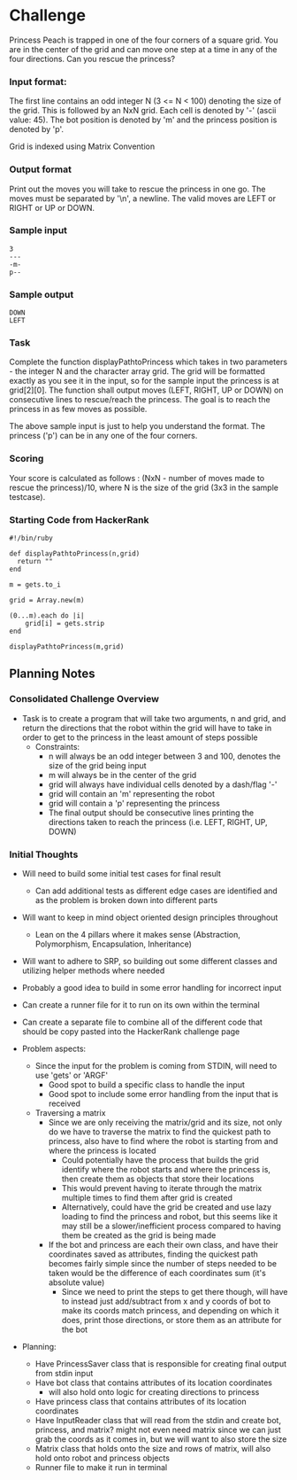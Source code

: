 # Challenge
Princess Peach is trapped in one of the four corners of a square grid. You are in the center of the grid and can move one step at a time in any of the four directions. Can you rescue the princess?

### Input format:
The first line contains an odd integer N (3 <= N < 100) denoting the size of the grid. This is followed by an NxN grid. Each cell is denoted by '-' (ascii value: 45). The bot position is denoted by 'm' and the princess position is denoted by 'p'.

Grid is indexed using Matrix Convention

### Output format
Print out the moves you will take to rescue the princess in one go. The moves must be separated by '\n', a newline. The valid moves are LEFT or RIGHT or UP or DOWN.

### Sample input
```
3
---
-m-
p--
```
### Sample output
```
DOWN
LEFT
```
### Task
Complete the function displayPathtoPrincess which takes in two parameters - the integer N and the character array grid. The grid will be formatted exactly as you see it in the input, so for the sample input the princess is at grid[2][0]. The function shall output moves (LEFT, RIGHT, UP or DOWN) on consecutive lines to rescue/reach the princess. The goal is to reach the princess in as few moves as possible.

The above sample input is just to help you understand the format. The princess ('p') can be in any one of the four corners.

### Scoring
Your score is calculated as follows : (NxN - number of moves made to rescue the princess)/10, where N is the size of the grid (3x3 in the sample testcase).

### Starting Code from HackerRank
```
#!/bin/ruby

def displayPathtoPrincess(n,grid)
  return ""
end

m = gets.to_i

grid = Array.new(m)

(0...m).each do |i|
    grid[i] = gets.strip
end

displayPathtoPrincess(m,grid)
```

## Planning Notes
### Consolidated Challenge Overview
- Task is to create a program that will take two arguments, n and grid, and return the directions that the robot within the grid will have to take in order to get to the princess in the least amount of steps possible
  - Constraints:
    - n will always be an odd integer between 3 and 100, denotes the size of the grid being input
    - m will always be in the center of the grid
    - grid will always have individual cells denoted by a dash/flag '-'
    - grid will contain an 'm' representing the robot
    - grid will contain a 'p' representing the princess
    - The final output should be consecutive lines printing the directions taken to reach the princess (i.e. LEFT, RIGHT, UP, DOWN)

### Initial Thoughts
- Will need to build some initial test cases for final result
  - Can add additional tests as different edge cases are identified and as the problem is broken down into different parts
- Will want to keep in mind object oriented design principles throughout
  - Lean on the 4 pillars where it makes sense (Abstraction, Polymorphism, Encapsulation, Inheritance)
- Will want to adhere to SRP, so building out some different classes and utilizing helper methods where needed
- Probably a good idea to build in some error handling for incorrect input
- Can create a runner file for it to run on its own within the terminal
- Can create a separate file to combine all of the different code that should be copy pasted into the HackerRank challenge page

- Problem aspects:
  - Since the input for the problem is coming from STDIN, will need to use 'gets' or 'ARGF'
    - Good spot to build a specific class to handle the input
    - Good spot to include some error handling from the input that is received
  - Traversing a matrix
    - Since we are only receiving the matrix/grid and its size, not only do we have to traverse the matrix to find the quickest path to princess, also have to find where the robot is starting from and where the princess is located
      - Could potentially have the process that builds the grid identify where the robot starts and where the princess is, then create them as objects that store their locations
      - This would prevent having to iterate through the matrix multiple times to find them after grid is created
      - Alternatively, could have the grid be created and use lazy loading to find the princess and robot, but this seems like it may still be a slower/inefficient process compared to having them be created as the grid is being made
    - If the bot and princess are each their own class, and have their coordinates saved as attributes, finding the quickest path becomes fairly simple since the number of steps needed to be taken would be the difference of each coordinates sum (it's absolute value)
      - Since we need to print the steps to get there though, will have to instead just add/subtract from x and y coords of bot to make its coords match princess, and depending on which it does, print those directions, or store them as an attribute for the bot
  
- Planning:
  - Have PrincessSaver class that is responsible for creating final output from stdin input
  - Have bot class that contains attributes of its location coordinates
    - will also hold onto logic for creating directions to princess
  - Have princess class that contains attributes of its location coordinates
  - Have InputReader class that will read from the stdin and create bot, princess, and matrix? might not even need matrix since we can just grab the coords as it comes in, but we will want to also store the size
  - Matrix class that holds onto the size and rows of matrix, will also hold onto robot and princess objects
  - Runner file to make it run in terminal
  